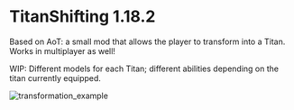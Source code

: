 # TitanShifting 1.18.2
 Based on AoT: a small mod that allows the player to transform into a Titan. Works in multiplayer as well!
 
WIP: Different models for each Titan; different abilities depending on the titan currently equipped.
 
 ![transformation_example](https://user-images.githubusercontent.com/85131425/176997049-9112dddc-abe1-420a-abfd-3077a77dad35.gif)
